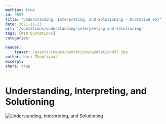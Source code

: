 ```yaml
---
mathjax: true
id: 9057
title: "Understanding, Interpreting, and Solutioning - Quotation 057"
date: 2021-11-23
url: '/quotations/understanding-interpreting-and-solutioning'
tags: [WIA Quotations] 
categories: 

header:
    teaser: /assets/images/quotations/quotation057.jpg
author: Hari Thapliyaal 
excerpt:
share: true 
---
```


# Understanding, Interpreting, and Solutioning

![Understanding, Interpreting, and Solutioning](/assets/images/quotations/quotation057.jpg)

